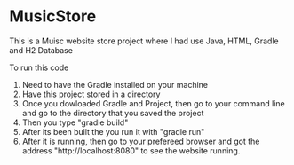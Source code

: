 # MusicStore
This is a Muisc website store project where I had use Java, HTML, Gradle and H2 Database 


To run this code 
1. Need to have the Gradle installed on your machine 
2. Have this project stored in a directory 
3. Once you dowloaded Gradle and Project, then go to your command line and go to the directory that you saved the project 
4. Then you type "gradle build" 
5. After its been built the you run it with "gradle run" 
6. After it is running, then go to your prefereed browser and got the address "http://localhost:8080" to see the website running.
